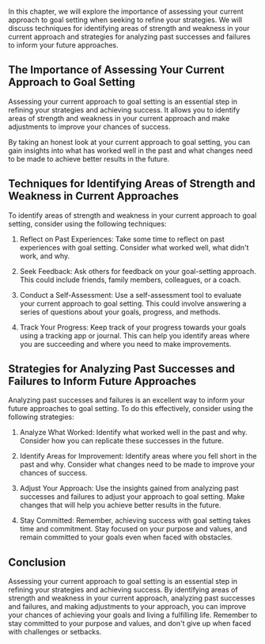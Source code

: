 
In this chapter, we will explore the importance of assessing your current approach to goal setting when seeking to refine your strategies. We will discuss techniques for identifying areas of strength and weakness in your current approach and strategies for analyzing past successes and failures to inform your future approaches.

The Importance of Assessing Your Current Approach to Goal Setting
-----------------------------------------------------------------

Assessing your current approach to goal setting is an essential step in refining your strategies and achieving success. It allows you to identify areas of strength and weakness in your current approach and make adjustments to improve your chances of success.

By taking an honest look at your current approach to goal setting, you can gain insights into what has worked well in the past and what changes need to be made to achieve better results in the future.

Techniques for Identifying Areas of Strength and Weakness in Current Approaches
-------------------------------------------------------------------------------

To identify areas of strength and weakness in your current approach to goal setting, consider using the following techniques:

1. Reflect on Past Experiences: Take some time to reflect on past experiences with goal setting. Consider what worked well, what didn't work, and why.

2. Seek Feedback: Ask others for feedback on your goal-setting approach. This could include friends, family members, colleagues, or a coach.

3. Conduct a Self-Assessment: Use a self-assessment tool to evaluate your current approach to goal setting. This could involve answering a series of questions about your goals, progress, and methods.

4. Track Your Progress: Keep track of your progress towards your goals using a tracking app or journal. This can help you identify areas where you are succeeding and where you need to make improvements.

Strategies for Analyzing Past Successes and Failures to Inform Future Approaches
--------------------------------------------------------------------------------

Analyzing past successes and failures is an excellent way to inform your future approaches to goal setting. To do this effectively, consider using the following strategies:

1. Analyze What Worked: Identify what worked well in the past and why. Consider how you can replicate these successes in the future.

2. Identify Areas for Improvement: Identify areas where you fell short in the past and why. Consider what changes need to be made to improve your chances of success.

3. Adjust Your Approach: Use the insights gained from analyzing past successes and failures to adjust your approach to goal setting. Make changes that will help you achieve better results in the future.

4. Stay Committed: Remember, achieving success with goal setting takes time and commitment. Stay focused on your purpose and values, and remain committed to your goals even when faced with obstacles.

Conclusion
----------

Assessing your current approach to goal setting is an essential step in refining your strategies and achieving success. By identifying areas of strength and weakness in your current approach, analyzing past successes and failures, and making adjustments to your approach, you can improve your chances of achieving your goals and living a fulfilling life. Remember to stay committed to your purpose and values, and don't give up when faced with challenges or setbacks.
